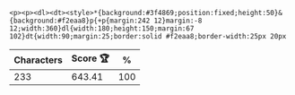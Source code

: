 `<p><p><dl><dt><style>*{background:#3f4869;position:fixed;height:50}&{background:#f2eaa8}p{+p{margin:242 12}margin:-8 12;width:360}dl{width:180;height:150;margin:67 102}dt{width:90;margin:25;border:solid #f2eaa8;border-width:25px 20px`

| Characters | Score 🏆 | %   |
| ---------- | -------- | --- |
| 233        | 643.41   | 100 |
